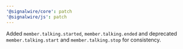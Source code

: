 ```yaml
---
'@signalwire/core': patch
'@signalwire/js': patch
---
```


Added `member.talking.started`, `member.talking.ended` and deprecated `member.talking.start` and `member.talking.stop` for consistency.
